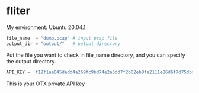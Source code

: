 # fliter

My environment: Ubuntu 20.04.1 



```python
file_name  = "dump.pcap" # input pcap file
output_dir = "output/"   # output directory
```

Put the file you want to check in file_name directory, and you can specify the output directory.

```python
API_KEY = 'f12f1aa045dadd4a269fc9bd74e2a5dd7f2b02eb8fa2111e86d6f7d75dbddc11'  #change your API_Key
```

This is your OTX private API key
